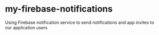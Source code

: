 # my-firebase-notifications
Using Firebase notification service to send notifications and app invites to our application users
